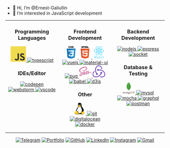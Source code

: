 - 👋 Hi, I’m @Ernest-Galiullin
- 👀 I’m interested in JavaScript development

<table>
<tr>
  <td valign="top" width="33%">
    <h3 align="center">Programming Languages</h3>
      <p align="center">
        <a href="https://developer.mozilla.org/en-US/docs/Web/JavaScript" > 
          <img 
            src="https://raw.githubusercontent.com/devicons/devicon/master/icons/javascript/javascript-original.svg" alt="javascript" 
            width="50" height="50"
          /> 
        </a> 
        <a href="https://www.typescriptlang.org" > 
          <img 
            src="https://upload.wikimedia.org/wikipedia/commons/4/4c/Typescript_logo_2020.svg" alt="typescript" 
            width="50" height="50"
          /> 
        </a> 
      </p>
  
  <h3 align="center">IDEs/Editor</h3>
    <p align="center"> 
      <a href="https://codepen.io/" > 
        <img 
          src="https://www.vectorlogo.zone/logos/codepen/codepen-tile.svg" 
          alt="codepen" width="40" height="40"
        /> 
      </a> 
      <a href="https://www.jetbrains.com/webstorm/" > 
        <img 
          src="https://upload.wikimedia.org/wikipedia/commons/thumb/7/71/WebStorm_Icon.png/1024px-WebStorm_Icon.png" 
          alt="webstorm" width="40" height="40"
        /> 
      <a href="https://code.visualstudio.com/" > 
        <img 
          src="https://i.ibb.co/vBw3R3Q/Visual-Studio-Code.png"
          alt="vscode" width="40" height="40"
        />
      </a>
    </p>
  </td>

<td valign="top" width="33%">
<h3 align="center">Frontend Development</h3>
<p align="center"> 
  <a href="https://www.w3schools.com/css/" > 
    <img 
      src="https://raw.githubusercontent.com/devicons/devicon/master/icons/css3/css3-original-wordmark.svg" alt="css3" 
      width="40" height="40"
    /> 
  </a> 
  <a href="https://www.w3.org/html/" > 
    <img src="https://raw.githubusercontent.com/devicons/devicon/master/icons/html5/html5-original-wordmark.svg" alt="html5" 
      width="40" height="40"
    /> 
  </a> 
  <a href="https://reactjs.org/" > 
    <img 
      src="https://raw.githubusercontent.com/devicons/devicon/master/icons/react/react-original-wordmark.svg" alt="react" 
      width="40" height="40"
    /> 
  <a href="https://vuejs.org/" > 
    <img 
      src="https://upload.wikimedia.org/wikipedia/commons/thumb/9/95/Vue.js_Logo_2.svg/1200px-Vue.js_Logo_2.svg.png" alt="vuejs" 
      width="40" height="40"
    /> 
  </a> 
  <a href="https://mui.com/" > 
    <img 
      src="https://img.icons8.com/color/40/000000/material-ui.png"
      alt="material-ui" width="40" height="40"
    />
  </a> 
  <a href="https://pugjs.org" > 
    <img 
      src="https://cdn.worldvectorlogo.com/logos/pug.svg" 
      alt="pug" width="40" height="40"
    /> 
  </a> 
  <a href="https://sass-lang.com" > 
    <img src="https://raw.githubusercontent.com/devicons/devicon/master/icons/sass/sass-original.svg" alt="sass" 
      width="40" height="40"
    /> 
  </a> 
  <a href="https://redux.js.org" > 
    <img 
      src="https://raw.githubusercontent.com/devicons/devicon/master/icons/redux/redux-original.svg" alt="redux" 
      width="40" height="40"
    /> 
  </a> 
  <a href="https://babeljs.io/" > 
    <img 
      src="https://upload.wikimedia.org/wikipedia/commons/thumb/0/02/Babel_Logo.svg/1280px-Babel_Logo.svg.png" alt="babel" 
      width="40" height="40"
    /> 
  </a> 
  <a href="https://www.chartjs.org/" > 
    <img 
      src="https://www.chartjs.org/img/chartjs-logo.svg" alt="d3js" 
      width="40" height="40"
    /> 
  </a> 
  </p>
  
<h3 align="center">Other</h3>
  <p align="center"> 
    <a href="https://www.linux.org/" target="_blank"> 
    <img 
      src="https://raw.githubusercontent.com/devicons/devicon/master/icons/linux/linux-original.svg" alt="linux" 
      width="40" height="40"/> 
    </a> 
    <a href="https://git-scm.com/" > 
      <img 
        src="https://www.vectorlogo.zone/logos/git-scm/git-scm-icon.svg" alt="git" 
        width="40" height="40"
      /> 
    </a> 
    <a href="https://www.digitalocean.com/" > 
      <img 
        src="https://www.vectorlogo.zone/logos/digitalocean/digitalocean-official.svg" alt="digitalocean" 
        width="40" height="40"
      /> 
    </a> 
    <a href="https://www.docker.com/" > 
      <img src="https://img.icons8.com/fluency/40/000000/docker.png"
        alt="docker"
        width="40" height="40"
      />
    </a>  
    </p>
</td>
<td valign="top" width="33%">
<h3 align="center">Backend Development</h3>
<p align="center"> 
  <a href="https://nodejs.org" > 
    <img src="https://www.vectorlogo.zone/logos/nodejs/nodejs-icon.svg" alt="nodejs" width="40" height="40"/> 
  </a> 
  <a href="https://expressjs.com" > 
    <img src="https://avatars.githubusercontent.com/u/5658226?s=200&v=4" alt="express" width="40" height="40"/> 
  </a> 
  <a href="https://socket.io/" > 
    <img 
      src="https://upload.wikimedia.org/wikipedia/commons/thumb/9/96/Socket-io.svg/330px-Socket-io.svg.png" alt="socket" 
      width="40" height="40"
    /> 
  </a> 
</p>

  <h3 align="center">Database & Testing</h3>
    <p align="center"> 
      <a href="https://www.mongodb.com/" > 
      <img 
        src="https://raw.githubusercontent.com/devicons/devicon/master/icons/mongodb/mongodb-original-wordmark.svg" alt="mongodb" 
        width="40" height="40"
      /> 
      </a> 
      <a href="https://www.mysql.com/" > 
        <img src="https://fast-sea-96711.herokuapp.com/images/1636368925961-mysql.png" alt="mysql" width="40" height="40"/> 
      </a> 
      <a href="https://jestjs.io/" > 
        <img src="https://fast-sea-96711.herokuapp.com/images/1636368307378-jest.png" alt="mocha" width="40" height="40"/> 
      </a> 
      <a href="https://graphql.org/" > 
        <img src="https://graphql.org/img/logo.svg" alt="graphql" width="40" height="40"/> 
      </a> 
      <a href="https://postman.com" > 
        <img src="https://www.vectorlogo.zone/logos/getpostman/getpostman-icon.svg" alt="postman" width="40" height="40"/> 
      </a> 
    </p>
  </td>
</tr>
</table>

<p align="center">
	<a href="https://t.me/ernest_galiullin"><img src="https://img.icons8.com/bubbles/50/000000/telegram-app.png" alt="Telegram"/></a>
	<a href="https://ernest-galiullin.github.io/"><img src="https://img.icons8.com/bubbles/50/000000/web.png" alt="Portfolio"/></a>
	<a href="https://github.com/Ernest-Galiullin"><img src="https://img.icons8.com/bubbles/50/000000/github.png" alt="GitHub"/></a>
	<a href="https://www.linkedin.com/ernest.galiullin"><img src="https://img.icons8.com/bubbles/50/000000/linkedin.png" alt="LinkedIn"/></a>
	<a href="https://www.instagram.com/ernest.galiullin"><img src="https://img.icons8.com/bubbles/50/000000/instagram.png" alt="Instagram"/></a>
	<a href="mailto:ernest.980907@gmail.com"><img src="https://img.icons8.com/bubbles/50/000000/gmail.png" alt="Gmail"/></a>
</p>
